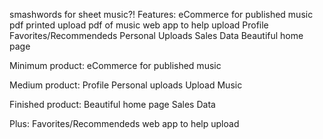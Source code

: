 smashwords for sheet music?!
Features:
  eCommerce for published music
    pdf
    printed
  upload pdf of music
  web app to help upload
  Profile
    Favorites/Recommendeds
    Personal Uploads
    Sales Data
  Beautiful home page


Minimum product:
  eCommerce for published music

Medium product:
  Profile
    Personal uploads
  Upload Music

Finished product:
  Beautiful home page
  Sales Data

Plus:
  Favorites/Recommendeds
  web app to help upload
